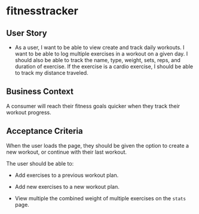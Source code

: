 # fitnesstracker

## User Story

- As a user, I want to be able to view create and track daily workouts. I want to be able to log multiple exercises in a workout on a given day. I should also be able to track the name, type, weight, sets, reps, and duration of exercise. If the exercise is a cardio exercise, I should be able to track my distance traveled.

## Business Context

A consumer will reach their fitness goals quicker when they track their workout progress.

## Acceptance Criteria

When the user loads the page, they should be given the option to create a new workout, or continue with their last workout.

The user should be able to:

- Add exercises to a previous workout plan.

- Add new exercises to a new workout plan.

- View multiple the combined weight of multiple exercises on the `stats` page.
